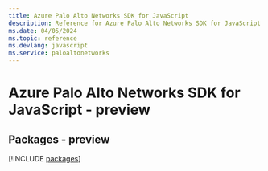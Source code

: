 ```yaml
---
title: Azure Palo Alto Networks SDK for JavaScript
description: Reference for Azure Palo Alto Networks SDK for JavaScript
ms.date: 04/05/2024
ms.topic: reference
ms.devlang: javascript
ms.service: paloaltonetworks
---
```

# Azure Palo Alto Networks SDK for JavaScript - preview
## Packages - preview
[!INCLUDE [packages](palo-alto-networks-index.md)]